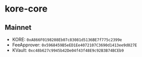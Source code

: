 # kore-core

## Mainnet
- KORE: `0xA866F0198208Eb07c83081d5136BE7f775c2399e`
- FeeApprover: `0x5968459B5eED1Ee4072107C3690d1413ee9d027E`
- KVault: `0xc48b627c9945b42De04f43f48E9c92B3B74BCEb9`
